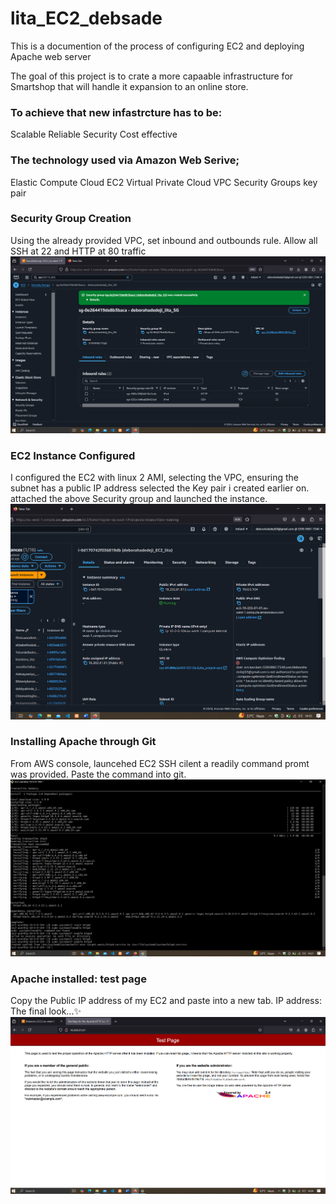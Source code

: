 # lita_EC2_debsade
This is a documention of the process of configuring EC2 and deploying Apache web server

The goal of this project is to crate a more capaable infrastructure for Smartshop that will handle it expansion to an online store.
 
### To achieve that new infastrcture has to be:
Scalable
Reliable
Security
Cost effective
### The technology used via Amazon Web Serive;
   Elastic Compute Cloud EC2
   Virtual Private Cloud VPC
   Security Groups 
   key pair 

   ### Security Group Creation 
  Using the already provided VPC, set inbound and outbounds rule.
  Allow all SSH at 22 and HTTP at 80 traffic
  ![SG image](/secutity_groups.png)

  ### EC2 Instance Configured 
  I configured the EC2 with linux 2 AMI,
  selecting the VPC, ensuring the subnet has a public IP address 
  selected the Key pair i created earlier on.
  attached the above Security group and launched the instance.
  ![EC2 Instance successfully initialized img](/EC2_instance.png)


  ### Installing Apache through Git
  From AWS console, launcehed EC2 SSH cilent 
  a readily command promt was provided.
  Paste the command into git.
 ![installing Apcahe on Git img](/installig_aphache.png)
  
  
### Apache installed: test page
 Copy the Public IP address of my EC2 and paste into a new tab.
 IP address: 
The final look...✨
![Testpage img](/testpage.png)
